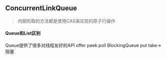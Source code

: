 ## ConcurrentLinkQueue
> 内部的取的方法都是使用CAS来实现的原子行操作

#### Queue和List区别
Queue提供了很多对线程友好的API offer peek poll
BlockingQueue put take->阻塞 